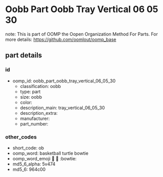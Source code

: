 # Oobb Part Oobb Tray Vertical 06 05 30  

note: This is part of OOMP the Oopen Organization Method For Parts. For more details: https://github.com/oomlout/oomp_base

##  part details





### id
* oomp_id: oobb_part_oobb_tray_vertical_06_05_30
  * classification: oobb
  * type: part
  * size: oobb
  * color: 
  * description_main: tray_vertical_06_05_30
  * description_extra: 
  * manufacturer: 
  * part_number: 

### other_codes
* short_code: ob
* oomp_word: basketball turtle bowtie
* oomp_word_emoji :basketball: :turtle: :bowtie:
* md5_6_alpha: 5v474
* md5_6: 964c00